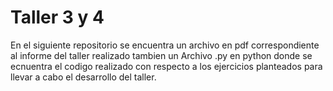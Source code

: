 # Taller 3 y 4

En el siguiente repositorio se encuentra un archivo en pdf correspondiente al informe del taller realizado
tambien un Archivo .py en python donde se ecnuentra el codigo realizado con respecto a los ejercicios planteados
para llevar a cabo el desarrollo del taller.

